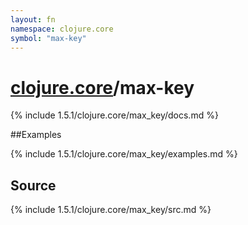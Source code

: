 ```yaml
---
layout: fn
namespace: clojure.core
symbol: "max-key"
---
```


# [clojure.core](../)/max-key

{% include 1.5.1/clojure.core/max_key/docs.md %}

##Examples

{% include 1.5.1/clojure.core/max_key/examples.md %}
## Source
{% include 1.5.1/clojure.core/max_key/src.md %}

